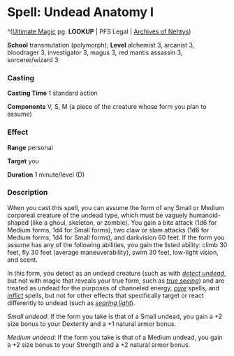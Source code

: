 # Spell: Undead Anatomy I

^([Ultimate Magic][ss-undead-anatomy-i] pg. **LOOKUP** | PFS Legal | [Archives of Nehtys][sn-undead-anatomy-i])

**School** transmutation (polymorph); **Level** alchemist 3, arcanist 3, bloodrager 3, investigator 3, magus 3, red mantis assassin 3, sorcerer/wizard 3

### Casting

**Casting Time** 1 standard action  

**Components** V, S, M (a piece of the creature whose form you plan to assume)

### Effect

**Range** personal  

**Target** you  

**Duration** 1 minute/level (D)

### Description

When you cast this spell, you can assume the form of any Small or Medium corporeal creature of the undead type, which must be vaguely humanoid-shaped (like a ghoul, skeleton, or zombie). You gain a bite attack (1d6 for Medium forms, 1d4 for Small forms), two claw or slam attacks (1d6 for Medium forms, 1d4 for Small forms), and darkvision 60 feet. If the form you assume has any of the following abilities, you gain the listed ability: climb 30 feet, fly 30 feet (average maneuverability), swim 30 feet, low-light vision, and scent.  

In this form, you detect as an undead creature (such as with _[detect undead]_, but not with magic that reveals your true form, such as _[true seeing]_) and are treated as undead for the purposes of channeled energy, _[cure]_ spells, and _[inflict]_ spells, but not for other effects that specifically target or react differently to undead (such as _[searing light]_).  

_Small undead_: If the form you take is that of a Small undead, you gain a +2 size bonus to your Dexterity and a +1 natural armor bonus.  

_Medium undead_: If the form you take is that of a Medium undead, you gain a +2 size bonus to your Strength and a +2 natural armor bonus.

[ss-undead-anatomy-i]: http://paizo.com/pathfinderRPG/v57
[sn-undead-anatomy-i]: http://www.archivesofnethys.com/SpellDisplay.aspx?ItemName=Undead%20Anatomy%20I
[searing light]: http://www.archivesofnethys.com/SpellDisplay.aspx?ItemName=searing%20light
[cure]: http://www.archivesofnethys.com/SpellDisplay.aspx?ItemName=cure
[true seeing]: http://www.archivesofnethys.com/SpellDisplay.aspx?ItemName=true%20seeing
[inflict]: http://www.archivesofnethys.com/SpellDisplay.aspx?ItemName=inflict
[detect undead]: http://www.archivesofnethys.com/SpellDisplay.aspx?ItemName=detect%20undead